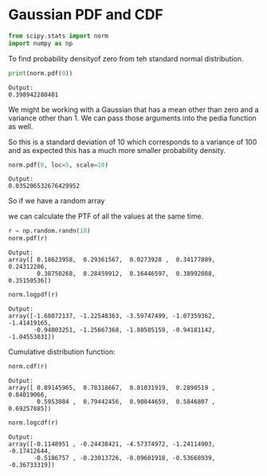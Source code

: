 
# Gaussian PDF and CDF


```python
from scipy.stats import norm
import numpy as np
```

To find probability densityof zero from teh standard normal distribution.


```python
print(norm.pdf(0))
```
    Output:
    0.398942280401
    

We might be working with a Gaussian that has a mean other than zero and a variance other than 1. We can pass those arguments into the pedia function as well.

So this is a standard deviation of 10 which corresponds to a variance of 100 and as expected this has a much more smaller probability density.


```python
norm.pdf(0, loc=5, scale=10)
```


    Output:
    0.035206532676429952



So if we have a random array

we can calculate the PTF of all the values at the same time.


```python
r = np.random.randn(10)
norm.pdf(r)
```



    Output:
    array([ 0.18623958,  0.29361567,  0.0273928 ,  0.34177809,  0.24312206,
            0.38750268,  0.28459912,  0.16446597,  0.38992088,  0.35150536])




```python
norm.logpdf(r)
```



    Output:
    array([-1.68072137, -1.22548363, -3.59747499, -1.07359362, -1.41419165,
           -0.94803251, -1.25667368, -1.80505159, -0.94181142, -1.04553031])



Cumulative distribution function:


```python
norm.cdf(r)
```



    Output:
    array([ 0.89145965,  0.78318667,  0.01031919,  0.2890519 ,  0.84019066,
            0.5953084 ,  0.79442456,  0.90844659,  0.5846807 ,  0.69257885])




```python
norm.logcdf(r)
```



    Output:
    array([-0.1148951 , -0.24438421, -4.57374972, -1.24114903, -0.17412644,
           -0.5186757 , -0.23013726, -0.09601918, -0.53668939, -0.36733319])


